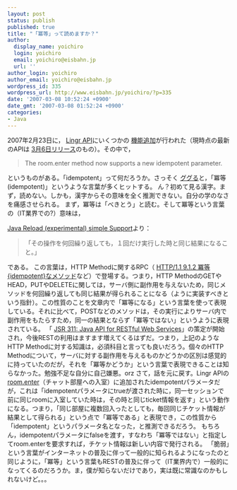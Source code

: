 ```yaml
---
layout: post
status: publish
published: true
title: "「冪等」って読めますか？"
author:
  display_name: yoichiro
  login: yoichiro
  email: yoichiro@eisbahn.jp
  url: ''
author_login: yoichiro
author_email: yoichiro@eisbahn.jp
wordpress_id: 335
wordpress_url: http://www.eisbahn.jp/yoichiro/?p=335
date: '2007-03-08 10:52:24 +0900'
date_gmt: '2007-03-08 01:52:24 +0900'
categories:
- Java
---
```


2007年2月23日に，
[Lingr API](http://wiki.lingr.com/dev/show/API+Reference)にいくつかの
[機能追加](http://wiki.lingr.com/dev/show/API+Release+20070223)が行われた（現時点の最新のAPIは
[3月6日リリース](http://wiki.lingr.com/dev/show/API+Release+20070306)のもの）。その中で，

>The room.enter method now supports a new idempotent parameter.

というものがある。「idempotent」って何だろうか。さっそく
[ググる](http://www.google.co.jp/search?source=ig&hl=ja&q=idempotent&btnG=Google+%E6%A4%9C%E7%B4%A2&lr=lang_ja)と，「冪等(idempotent)」というような言葉が多くヒットする。
ん？初めて見る漢字。まず，読めない。しかも，漢字からその意味を全く推測できない。自分の学のなさを痛感させられる。
まず，冪等は「べきとう」と読む。そして冪等という言葉の（IT業界での?）意味は，

[Java Reload (experimental) simple Support](http://www.jython.jp/docs/jreload.html#idempotent)より：

>「その操作を何回繰り返しても，１回だけ実行した時と同じ結果になること。」

である。
この言葉は，HTTP Methodに関するRPC（
[HTTP/1.1 9.1.2 冪等{idempotent}なメソッド](http://www.studyinghttp.net/cgi-bin/rfc.cgi?2616#Sec9.1.2)など）で登場する。つまり，HTTP MethodのGETやHEAD，PUTやDELETEに関しては，サーバ側に副作用を与えないため，同じメソッドを何回繰り返しても同じ結果が得られることになる（ように実装すべきという指針）。この性質のことを文章内で「冪等になる」という言葉を使って表現している。それに比べて，POSTなどのメソッドは，その実行によりサーバ内で副作用をもたらすため，同一の結果とならず「冪等ではない」というように表現されている。
「
[JSR 311: Java API for RESTful Web Services](http://jcp.org/en/jsr/detail?id=311)」の策定が開始され，今後RESTの利用はますます増えてくるはずだ。つまり，上記のようなHTTP Methodに対する知識は，必須科目と言っても良いだろう。個々のHTTP Methodについて，サーバに対する副作用を与えるものかどうかの区別は感覚的に持っていたのだが，それを「冪等かどうか」という言葉で表現できることは知らなかった。勉強不足な自分に自己嫌悪。orz
さて，話を元に戻す。Lingr APIの
[room.enter](http://wiki.lingr.com/dev/show/RoomEnter)（チャット部屋への入室）に追加されたidempotentパラメータだが，これは「idempotentパラメータにtrueが渡された時に，同一セッションで前に同じroomに入室していた時は，その時と同じticket情報を返す」という動作になる。つまり，「同じ部屋に複数回入ったとしても，毎回同じチケット情報が結果として得られる」という点で「冪等である」と表現でき，この性質から「idempotent」というパラメータ名となった，と推測できるだろう。
もちろん，idempotentパラメータにfalseを渡す，すなわち「冪等ではない」と指定してroom.enterを要求すれば，チケット情報は新しい内容で発行される。
「脆弱」という言葉がインターネットの普及に伴って一般的に知られるようになったのと同じように，「冪等」という言葉もRESTの普及に伴って（IT業界内で）一般的になってくるのだろうか。ま，僕が知らないだけであり，実は既に常識なのかもしれないけど。。。

